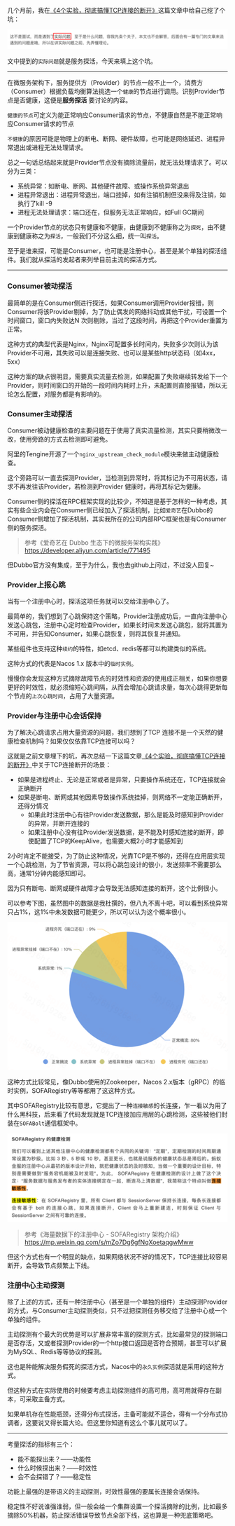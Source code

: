 几个月前，我在[《4个实验，彻底搞懂TCP连接的断开》](https://mp.weixin.qq.com/s/7SvkHe3FiljxBWFkm8oAeA)这篇文章中给自己挖了个坑：

![](img1.png)

文中提到的`实际问题`就是服务探活，今天来填上这个坑。

---

在微服务架构下，服务提供方（Provider）的节点一般不止一个，消费方（Consumer）根据负载均衡算法挑选一个`健康`的节点进行调用。识别Provider节点是否健康，这便是**服务探活** 要讨论的内容。

`健康的节点`可定义为能正常响应Consumer请求的节点，不健康自然是不能正常响应Consumer请求的节点

`不健康`的原因可能是物理上的断电、断网、硬件故障，也可能是网络延迟、进程异常退出或进程无法处理请求。

总之一句话总结起来就是Provider节点没有摘除流量前，就无法处理请求了。可以分为三类：

- 系统异常：如断电、断网、其他硬件故障、或操作系统异常退出
- 进程异常退出：进程异常退出，端口挂掉，如有注销机制但没来得及注销，如执行了kill -9
- 进程无法处理请求：端口还在，但服务无法正常响应，如Full GC期间

一个Provider节点的状态只有健康和不健康，由健康到不健康称之为`探死`，由不健康到健康称之为`探活`，一般我们不分这么细，统一叫`探活`。

至于是谁来探，可能是Consumer，也可能是注册中心，甚至是某个单独的探活组件。我们就从探活的发起者来列举目前主流的探活方式。

---
### Consumer被动探活

最简单的是在Consumer侧进行探活，如果Consumer调用Provider报错，则Consumer将该Provider剔掉，为了防止偶发的网络抖动或其他干扰，可设置一个时间窗口，窗口内失败达N 次则剔除，当过了这段时间，再把这个Provider重置为正常。

这种方式的典型代表是Nginx，Nginx可配置多长时间内，失败多少次则认为该Provider不可用，其失败可以是连接失败、也可以是某些http状态码（如4xx，5xx）

这种方案的缺点很明显，需要真实流量去检测，如果配置了失败继续转发给下一个Provider，则时间窗口的开始的一段时间内耗时上升，未配置则直接报错，所以无论怎么配置，对服务都是有影响的。

### Consumer主动探活

Consumer被动健康检查的主要问题在于使用了真实流量检测，其实只要稍微改一改，使用旁路的方式去检测即可避免。

阿里的Tengine开源了一个`nginx_upstream_check_module`模块来做主动健康检查。

这个旁路可以一直去探测Provider，当检测到异常时，将其标记为不可用状态，请求不再发往该Provider，若检测到Provider 健康时，再将其标记为健康。 

Consumer侧的探活在RPC框架实现的比较少，不知道是基于怎样的一种考虑，其实有些企业内会在Consumer侧已经加入了探活机制，比如`爱奇艺`在Dubbo的Consumer侧增加了探活机制，其实我所在的公司内部RPC框架也是有Consumer侧的服务探活。

> 参考《爱奇艺在 Dubbo 生态下的微服务架构实践》https://developer.aliyun.com/article/771495

但Dubbo官方没有集成，至于为什么，我也去github上问过，不过没人回复~

### Provider上报心跳

当有一个注册中心时，探活这项任务就可以交给注册中心了。

最简单的，我们想到了心跳保持这个策略，Provider注册成功后，一直向注册中心发送心跳包，注册中心定时检查Provider，如果长时间未发送心跳包，就将其置为不可用，并告知Consumer，如果心跳恢复，则将其恢复并通知。

某些组件也支持这种`续约`的特性，如etcd、redis等都可以构建类似的系统。

这种方式的代表是Nacos 1.x 版本中的`临时实例`。

慢慢你会发现这种方式摘除故障节点的时效性和资源的使用成正相关，如果你想要更好的时效性，就必须缩短心跳间隔，从而会增加心跳请求量，每次心跳得更新每个节点的`上次心跳时间`，占用了大量资源。

### Provider与注册中心会话保持

为了解决心跳请求占用大量资源的问题，我们想到了TCP 连接不是一个天然的健康检查机制吗？如果仅仅依靠TCP连接可以吗？

这就是之前文章埋下的坑，再次总结一下这篇文章[《4个实验，彻底搞懂TCP连接的断开》](https://mp.weixin.qq.com/s/7SvkHe3FiljxBWFkm8oAeA)中关于TCP连接断开的场景：

- 如果是进程终止、无论是正常或者是异常，只要操作系统还在，TCP连接就会正确断开
- 如果是断电、断网或其他因素导致操作系统挂掉，则网络不一定能正确断开，还得分情况
  - 如果此时注册中心有往Provider发送数据，那么是能及时感知到Provider的异常，并断开连接的
  - 如果注册中心没有往Provider发送数据，是不能及时感知连接的断开，即使配置了TCP的KeepAlive，也需要大概2小时才能感知到

2小时肯定不能接受，为了防止这种情况，光靠TCP是不够的，还得在应用层实现一个心跳检测，为了节省资源，可以将心跳包设计的很小，发送频率不需要那么高，通常1分钟内能感知即可。

因为只有断电、断网或硬件故障才会导致无法感知连接的断开，这个比例很小。

可以参考下图，虽然图中的数据是我杜撰的，但八九不离十吧，可以看到系统异常只占1%，这1%中未发数据可能更少，所以可以认为这个概率很小。

![](img2.png)


这种方式比较常见，像Dubbo使用的Zookeeper，Nacos 2.x版本（gRPC）的临时实例，SOFARegistry等等都用了这这种方式。

其中SOFARegistry比较有意思，它提出了一种`连接敏感`的长连接，乍一看以为用了什么黑科技，后来看了代码发现就是TCP连接加应用层的心跳检测，这些被他们封装在`SOFABolt`通信框架中。

![](img3.png)

> 参考《海量数据下的注册中心 - SOFARegistry 架构介绍》https://mp.weixin.qq.com/s/mZo7Dg6gfNqXoetaqgwMww

但这个方式也有一个明显的缺点，如果网络状况不好的情况下，TCP连接比较容易断开，会导致节点频繁上下线。

### 注册中心主动探测

除了上述的方式，还有一种注册中心（甚至是一个单独的组件）主动探测Provider的方式，与Consumer主动探测类似，只不过把探测任务移交给了注册中心或一个单独的组件。

主动探测有个最大的优势是可以扩展非常丰富的探测方式，比如最常见的探测端口是否存活，又或者探测Provider的一个http接口返回是否符合预期，甚至可以扩展为MySQL、Redis等等协议的探测。

这也是种能解决服务假死的探活方式，Nacos中的`永久实例`探活就是采用的这种方式。

但这种方式在实际使用的时候要考虑主动探测组件的高可用，高可用就得存在副本，可采取主备方式。

如果单机存在性能瓶颈，还得分布式探活，主备可能就不适合，得有一个分布式协调者，这要说又得长篇大论。但这里你知道有这么个事儿就可以了。

---

考量探活的指标有三个：
- 能不能探出来？——功能性
- 什么时候探出来？——时效性
- 会不会探错了？——稳定性

功能上最强的是带语义的主动探测，时效性最强的要属长连接会话保持。

稳定性不好说谁强谁弱，但一般会给一个集群设置一个探活摘除的比例，比如最多摘除50%机器，防止探活错误导致节点全部下线，这也算是一种兜底策略吧。
